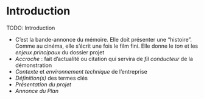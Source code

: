 # Introduction


TODO: Introduction

* C’est la bande-annonce du mémoire.
  Elle doit présenter une “histoire”.
  Comme au cinéma, elle s’écrit une fois le film fini.
  Elle donne le *ton* et les *enjeux principaux* du dossier projet
* *Accroche* : fait d’actualité ou citation qui servira de *fil conducteur* de la démonstration
* *Contexte* et *environnement technique* de l’entreprise
* *Définition(s)* des termes clés
* *Présentation du projet*
* *Annonce du Plan*
